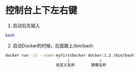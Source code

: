 # 控制台上下左右键

1. 启动后先输入
```bash
bash
```

2. 启动Docker的时候，后面跟上/bin/bash
```bash
docker run -it --name myfirstDocker docker:1.2 /bin/bash
                           ↓             ↓
                      自定义名称       镜像名称
```